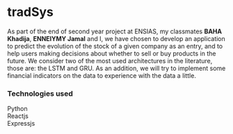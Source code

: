 # tradSys
As part of the end of second year project at ENSIAS, my classmates <b>BAHA Khadija</b>, <b>ENNEIYMY Jamal</b> and I, we have chosen to develop an application to predict the evolution of the stock of a given company as an entry, and to help users making decisions about whether to sell or buy products in the future.
We consider two of the most used architectures in the literature, those are: the LSTM and GRU. As an addition, we will try to implement some financial indicators on the data to experience with the data a little. 
### Technologies used ###
Python
<br/>
Reactjs
<br/>
Expressjs
